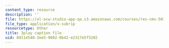 ```yaml
---
content_type: resource
description: ''
file: https://ol-ocw-studio-app-qa.s3.amazonaws.com/courses/res-cms-501-envisioning-the-graduate-of-the-future-spring-2020/8911e5403ee596020b42e2317e5f5202_nEXylN7sRmI.srt
file_type: application/x-subrip
resourcetype: Other
title: 3play caption file
uid: 8911e540-3ee5-9602-0b42-e2317e5f5202
---
```

